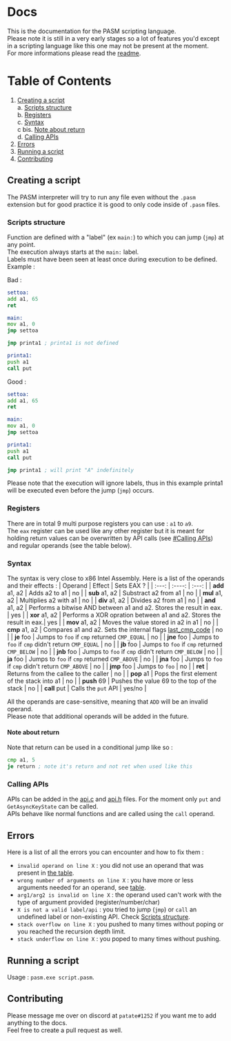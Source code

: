 # Docs 
This is the documentation for the PASM scripting language. <br>
Please note it is still in a very early stages so a lot of features you'd except in a scripting language like this one may not be present at the moment.<br>
For more informations please read the [readme](https://github.com/ALittlePatate/pasm/blob/main/README.md).

# Table of Contents
1. [Creating a script](#creating-a-script)<br>
    a. [Scripts structure](#scripts-structure)<br>
    b. [Registers](#registers)<br>
    c. [Syntax](#syntax)<br>
    c bis. [Note about return](#note-about-return)<br>
    d. [Calling APIs](#calling-apis)<br>
2. [Errors](#errors)<br>
3. [Running a script](#running-a-script)<br>
4. [Contributing](#contributing)<br>

## Creating a script
The PASM interpreter will try to run any file even without the `.pasm` extension but for good practice it is good to only code inside of `.pasm` files.

### Scripts structure
Function are defined with a "label" (ex `main:`) to which you can jump (`jmp`) at any point.<br>
The execution always starts at the `main:` label.<br>
Labels must have been seen at least once during execution to be defined. Example :<br>

Bad :
```asm
settoa:
add a1, 65
ret

main:
mov a1, 0
jmp settoa

jmp printa1 ; printa1 is not defined

printa1:
push a1
call put
```

Good :
```asm
settoa:
add a1, 65
ret

main:
mov a1, 0
jmp settoa

printa1:
push a1
call put

jmp printa1 ; will print "A" indefinitely
```

Please note that the execution will ignore labels, thus in this example printa1 will be executed even before the jump (`jmp`) occurs.

### Registers
There are in total 9 multi purpose registers you can use : `a1` to `a9`.<br>
The `eax` register can be used like any other register but it is meant for holding return values can be overwritten by API calls (see [#Calling APIs](#calling-apis)) and regular operands (see the table below).

### Syntax
The syntax is very close to x86 Intel Assembly. Here is a list of the operands and their effects :
| Operand          | Effect                | Sets EAX ?    |
| :---:            |   :----:              |   :---:       |
| **add** a1, a2   | Adds a2 to a1         | no            |
| **sub** a1, a2   | Substract a2 from a1  | no            |
| **mul** a1, a2   | Multiplies a2 with a1 | no            |
| **div** a1, a2   | Divides a2 from a1    | no            |
| **and** a1, a2   | Performs a bitwise AND between a1 and a2. Stores the result in eax. | yes |
| **xor** a1, a2   | Performs a XOR opration between a1 and a2. Stores the result in eax.| yes |
| **mov** a1, a2   | Moves the value stored in a2 in a1 | no |
| **cmp** a1, a2   | Compares a1 and a2. Sets the internal flags [last_cmp_code](https://github.com/ALittlePatate/pasm/blob/main/src/instructions.h#L6) | no |
| **je** foo       | Jumps to `foo` if `cmp` returned `CMP_EQUAL`      | no |
| **jne** foo      | Jumps to `foo` if `cmp` didn't return `CMP_EQUAL` | no |
| **jb** foo       | Jumps to `foo` if `cmp` returned `CMP_BELOW`      | no |
| **jnb** foo      | Jumps to `foo` if `cmp` didn't return `CMP_BELOW` | no |
| **ja** foo       | Jumps to `foo` if `cmp` returned `CMP_ABOVE`      | no |
| **jna** foo      | Jumps to `foo` if `cmp` didn't return `CMP_ABOVE` | no |
| **jmp** foo      | Jumps to `foo`                                    | no |
| **ret**          | Returns from the callee to the caller             | no |
| **pop** a1       | Pops the first element of the stack into a1       | no |
| **push** 69      | Pushes the value 69 to the top of the stack       | no |
| **call** put     | Calls the `put` API                               | yes/no |

All the operands are case-sensitive, meaning that `ADD` will be an invalid operand.<br>
Please note that additional operands will be added in the future.

#### Note about return
Note that return can be used in a conditional jump like so :
```asm
cmp a1, 5
je return ; note it's return and not ret when used like this
```

### Calling APIs
APIs can be added in the [api.c](https://github.com/ALittlePatate/pasm/blob/main/src/api.c) and [api.h](https://github.com/ALittlePatate/pasm/blob/main/src/api.h) files.
For the moment only `put` and `GetAsyncKeyState` can be called.<br>
APIs behave like normal functions and are called using the `call` operand.

## Errors
Here is a list of all the errors you can encounter and how to fix them :

* `invalid operand on line X` : you did not use an operand that was present in [the table](#syntax).
* `wrong number of arguments on line X` : you have more or less arguments needed for an operand, see [table](#syntax).
* `arg1/arg2 is invalid on line X` : the operand used can't work with the type of argument provided (register/number/char)
* `X is not a valid label/api` : you tried to jump (`jmp`) or `call` an undefined label or non-existing API. Check [Scripts structure](scripts-structure).
* `stack overflow on line X` : you pushed to many times without poping or you reached the recursion depth limit.
* `stack underflow on line X` : you poped to many times without pushing.

## Running a script
Usage : `pasm.exe script.pasm`.

## Contributing
Please message me over on discord at `patate#1252` if you want me to add anything to the docs.<br>
Feel free to create a pull request as well.
